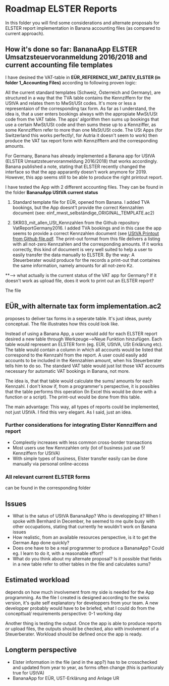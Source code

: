 # Roadmap ELSTER Reports

In this folder you will find some considerations and alternate proposals for ELSTER report implementation in Banana accounting files (as compared to current approach).

## How it's done so far: BananaApp ELSTER Umsatzsteuervoranmeldung 2016/2018 and current accounting file templates

I have desined the VAT-table in **EÜR_REFERENCE_VAT_DATEV_ELSTER (in folder 1_Accounting Files)** according to following proven logic:

All the current standard templates (Schweiz, Österreich and Germany), are structured in a way that the TVA table contains the Kennziffern for the UStVA and relates them to MwSt/USt codes. It's more or less a representaion of the corresponding tax form. As far as I understand, the idea is, that a user enters bookings always with the appropiate MwSt/USt code from the VAT table. The apps' algorithm then sums up bookings that use a certain MwSt/USt code and then sums these up to a Kennziffer, as some Kennziffern refer to more than one MsSt/USt code. The USt Apps (for Switzerland this works perfectly!, for Autria it doesn't seem to work) then produce the VAT tax report form with Kennzifftern and the corresponding amounts.

For Germany, Banana has already implemented a Banana app for UStVA (ELSTER Umsatzsteuervoranmeldung 2016/2018) that works accordingly. Banana published a note, stating that ELSTER recently changed the interface so that the app apparantly doesn't work anymore for 2019. However, this app seems still to be able to produce the right printout report.

I have tested the App with 2 different accounting files. They can be found in the folder **BananaApp UStVA current status**    

1. Standard template file for EÜR, opened from Banana. I added TVA bookings, but the App doesnt't provide the correct Kennzahlen document (see: einf_mwst_selbständige_ORIGINAL_TEMPLATE.ac2)

2. SKR03_mit_allen_USt_Kennzahlen from the Github repository VatReportGermany2016. I added TVA bookings and in this case the app seems to provide a correct Kennzahlen document (see [UStVA Printout from Github file.pdf](https://github.com/RobertUlb/Germany/blob/patch-1/E%C3%9CRDossier/2_ELSTER%20Reports/BananaApp%20UStVA%20current%20status/UStVA_ELSTER%20printout%20from%20Github%20file.pdf "Printout"). The print-out format from this file delivers a listing with all not-zero Kennzahlen and the corresponding amounts. If it works correctly, this kind of document is very well suited to help a user to easily transfer the data manually to ELSTER. By the way: A Steuerberater would produce for the records a print-out that containes the same information, namely amounts for all not-zero Kz.

**--> what actually is the current status of the VAT app for Germany? If it doesn't work as upload file, does it work to print out an ELSTER report?

The file
## EÜR_with alternate tax form implementation.ac2
proposes to deliver tax forms in a seperate table. It's just ideas, purely conceptual. The file illustrates how this could look like.  

Instead of using a Banana App, a user would add for each ELSTER report desired a new table through Werkzeuge-->Neue Funktion hinzufügen. Each table would represent an ELSTER form (eg. EÜR, UStVA, USt Erklärung etc). The table would contain a column in which all accounts would be listed that correspond to the Kennzahl from the report. A user could easily add accounts to be included in the Kennzahlen amount, when his Steuerberater tells him to do so. The standard VAT table would just list those VAT accounts necessary for automatic VAT bookings in Banana, not more.

The idea is, that that table would calculate the sums/ amounts for each Kennzahl. I don't know if, from a programmer's perspective, it is possibles that the table performs this operation (In Excel this would be done with a function or a script). The print-out would be done from this table.

The main advantage: This way, all types of reports could be implemented, not just UStVA. I find this very elegant. As I said, just an idea.

### Further considerations for integrating Elster Kennziffern and report

* Complextiy increases with less common cross-border transactions
* Most users use few Kennzahlen only (lot of business just use 5! Kennziffern for UStVA)
* With simple types of business, Elster transfer easily can be done manually via personal online-access

### All relevant current ELSTER forms
can be found in the corresponding folder

## Issues
* What is the satus of UStVA BananaApp? Who is developping it? When I spoke with Bernhard in December, he seemed to me quite busy with other occupations, stating that currently he wouldn't work on Banana issues
* How realistic, from an available resources perspective, is it to get the German App done quickly?
* Does one have to be a real programmer to produce a BananaApp? Could eg. I learn to do it, with a reasonable effort?
* What do you think about my alternate proposal? Is it possible that fields in a new table refer to other tables in the file and calculates sums?

## Estimated workload
depends on how much involvement from my side is needed for the App programming. As the file I created is designed according to the swiss version, it's quite self explanatory for developpers from your team. A new developper probably would have to be briefed, what I could do from the concepttual/ requirements perspective: 0-1 working day

Another thing is testing the output. Once the app is able to produce reports or upload files, the outputs should be checked, also with involvement of a Steuerberater. Workload should be defined once the app is ready.

## Longterm perspective
* Elster information in the file (and in the app?) has to be crosschecked and updated from year to year, as forms often change (this is particuraly true for UStVA)
* BananaApp for EÜR, UST-Erklärung and Anlage UR




